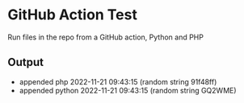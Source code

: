 # GitHub Action Test

Run files in the repo from a GitHub action, Python and PHP

## Output

- appended php 2022-11-21 09:43:15 (random string 91f48ff)
- appended python 2022-11-21 09:43:15 (random string GQ2WME)
